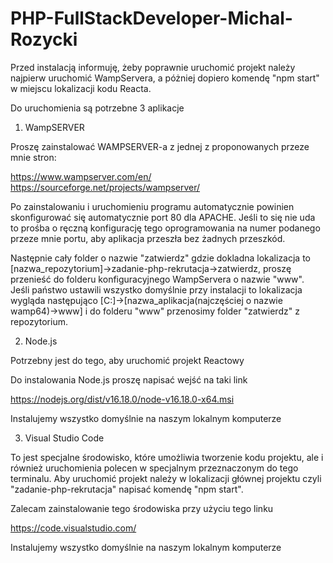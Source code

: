 # PHP-FullStackDeveloper-Michal-Rozycki

Przed instalacją informuję, żeby poprawnie uruchomić projekt należy najpierw uruchomić WampServera, a póżniej dopiero komendę "npm start" w miejscu lokalizacji kodu Reacta.

Do uruchomienia są potrzebne 3 aplikacje

1. WampSERVER

Proszę zainstalować WAMPSERVER-a z jednej z proponowanych przeze mnie stron:

https://www.wampserver.com/en/
https://sourceforge.net/projects/wampserver/

Po zainstalowaniu i uruchomieniu programu automatycznie powinien skonfigurować się automatycznie port 80 dla APACHE. Jeśli to się nie uda to prośba o ręczną konfigurację tego oprogramowania na numer podanego przeze mnie portu, aby aplikacja przeszła bez żadnych przeszkód.

Następnie cały folder o nazwie "zatwierdz" gdzie dokladna lokalizacja to [nazwa_repozytorium]->zadanie-php-rekrutacja->zatwierdz, proszę przenieść do folderu konfiguracyjnego WampServera o nazwie "www". Jeśli państwo ustawili wszystko domyślnie przy instalacji to lokalizacja wygląda następująco [C:]->[nazwa_aplikacja(najczęściej o nazwie wamp64)->www] i do folderu "www" przenosimy folder "zatwierdz" z repozytorium.



2. Node.js

Potrzebny jest do tego, aby uruchomić projekt Reactowy

Do instalowania Node.js proszę napisać wejść na taki link

https://nodejs.org/dist/v16.18.0/node-v16.18.0-x64.msi

Instalujemy wszystko domyślnie na naszym lokalnym komputerze

3. Visual Studio Code

To jest specjalne środowisko, które umożliwia tworzenie kodu projektu, ale i również uruchomienia polecen w specjalnym przeznaczonym do tego terminalu. 
Aby uruchomić projekt należy w lokalizacji głównej projektu czyli "zadanie-php-rekrutacja" napisać komendę "npm start".

Zalecam zainstalowanie tego środowiska przy użyciu tego linku

https://code.visualstudio.com/

Instalujemy wszystko domyślnie na naszym lokalnym komputerze

